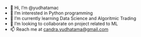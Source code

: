 - 👋 Hi, I’m @yudhatamac
- 👀 I’m interested in Python programming
- 🌱 I’m currently learning Data Science and Algoritmic Trading
- 💞️ I’m looking to collaborate on project related to ML
- 📫 Reach me at candra.yudhatama@gmail.com

<!---
yudhatamac/yudhatamac is a ✨ special ✨ repository because its `README.md` (this file) appears on your GitHub profile.
You can click the Preview link to take a look at your changes.
--->
